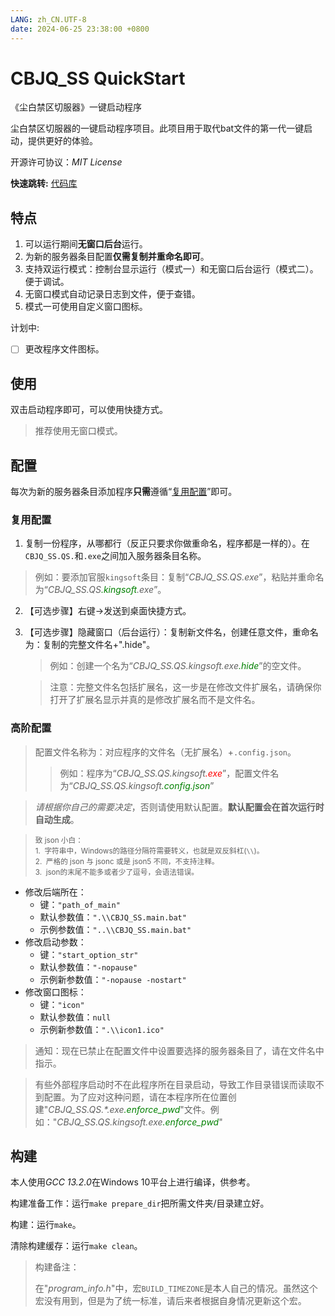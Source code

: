 ```yaml
---
LANG: zh_CN.UTF-8
date: 2024-06-25 23:38:00 +0800
---
```


# CBJQ_SS QuickStart

《尘白禁区切服器》一键启动程序

尘白禁区切服器的一键启动程序项目。此项目用于取代bat文件的第一代一键启动，提供更好的体验。

开源许可协议：*MIT License*

**快速跳转:** [代码库](https://github.com/LiuJiewenTT/CBJQ_SS.QS) 

## 特点

1. 可以运行期间**无窗口后台**运行。
2. 为新的服务器条目配置**仅需复制并重命名即可**。
3. 支持双运行模式：控制台显示运行（模式一）和无窗口后台运行（模式二）。便于调试。
4. 无窗口模式自动记录日志到文件，便于查错。
5. 模式一可使用自定义窗口图标。

计划中:

- [ ] 更改程序文件图标。

## 使用

双击启动程序即可，可以使用快捷方式。

> 推荐使用无窗口模式。

## 配置

每次为新的服务器条目添加程序**只需**遵循“[复用配置](#复用配置)”即可。

### 复用配置

1. 复制一份程序，从哪都行（反正只要求你做重命名，程序都是一样的）。在`CBJQ_SS.QS.`和`.exe`之间加入服务器条目名称。
   
> 例如：要添加官服`kingsoft`条目：复制“*CBJQ_SS.QS.exe*”，粘贴并重命名为“*CBJQ_SS.QS<span style="color:green">.kingsoft</span>.exe*”。

2. 【可选步骤】右键->发送到桌面快捷方式。

3. 【可选步骤】隐藏窗口（后台运行）：复制新文件名，创建任意文件，重命名为：复制的完整文件名+".hide"。
    > 例如：创建一个名为“*CBJQ_SS.QS.kingsoft.exe<span style="color:green">.hide</span>*”的空文件。

    > 注意：完整文件名包括扩展名，这一步是在修改文件扩展名，请确保你打开了扩展名显示并真的是修改扩展名而不是文件名。

### 高阶配置

> 配置文件名称为：对应程序的文件名（无扩展名）+`.config.json`。
>
> > 例如：程序为“*CBJQ_SS.QS.kingsoft<span style="color:red">.exe</span>*”，配置文件名为“*CBJQ_SS.QS.kingsoft<span style="color:green">.config.json</span>*”

> *请根据你自己的需要决定*，否则请使用默认配置。**默认配置会在首次运行时自动生成**。

> <small>致 json 小白：<br>1. 
> 字符串中，Windows的路径分隔符需要转义，也就是双反斜杠(`\\`)。<br>2. 
> 严格的 json 与 jsonc 或是 json5 不同，不支持注释。<br>3.  json的末尾不能多或者少了逗号，会语法错误。
> </small>

- 修改后端所在：
    - 键：`"path_of_main"`
    - 默认参数值：`".\\CBJQ_SS.main.bat"`
    - 示例参数值：`"..\\CBJQ_SS.main.bat"`
- 修改启动参数：
    - 键：`"start_option_str"`
    - 默认参数值：`"-nopause"`
    - 示例新参数值：`"-nopause -nostart"`
- 修改窗口图标：
    - 键：`"icon"`
    - 默认参数值：`null`
    - 示例新参数值：`".\\icon1.ico"`

> 通知：现在已禁止在配置文件中设置要选择的服务器条目了，请在文件名中指示。

> 有些外部程序启动时不在此程序所在目录启动，导致工作目录错误而读取不到配置。为了应对这种问题，请在本程序所在位置创建"*CBJQ_SS.QS.\*.exe<span style="color:green">.enforce_pwd</span>*"文件。例如："*CBJQ_SS.QS.kingsoft.exe<span style="color:green">.enforce_pwd</span>*"

## 构建

本人使用*GCC 13.2.0*在Windows 10平台上进行编译，供参考。

构建准备工作：运行`make prepare_dir`把所需文件夹/目录建立好。

构建：运行`make`。

清除构建缓存：运行`make clean`。

> 构建备注：
> 
> 在"*program_info.h*"中，宏`BUILD_TIMEZONE`是本人自己的情况。虽然这个宏没有用到，但是为了统一标准，请后来者根据自身情况更新这个宏。


